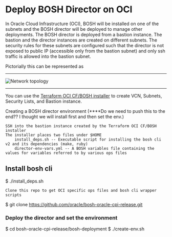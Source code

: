 # Deploy BOSH Director on OCI

In Oracle Cloud Infrastructure (OCI), BOSH will be installed on one of the subnets and the BOSH director will be deployed to manage other deployments. The BOSH director is deployed from a bastion instance. The bastion and the director instances are created on different subnets. The security rules for these subnets are configured such that the director is not exposed to public IP (accessible only from the bastion subnet) and only ssh traffic is allowed into the bastion subnet.

Pictorially this can be represented as

---

![Network topology](bastion_director_topology.png)

---

You can use the [Terraform OCI CF/BOSH installer](https://github.com/oracle/terraform-oci-cf-install) to create VCN, Subnets, Security Lists, and Bastion instance.

Creating a BOSH director environment (****Do we need to push this to the end?? I thought we will install first and then set the env.)

    SSH into the bastion instance created by the Terraform OCI CF/BOSH installer
    The installer places two files under $HOME
        install_deps.sh -- Executable script for installing the bosh cli v2 and its dependencies (make, ruby)
        director-env-vars.yml -- A BOSH variables file containing the values for variables referred to by various ops files

## Install bosh cli

  $ ./install_deps.sh

    Clone this repo to get OCI specific ops files and bosh cli wrapper scripts

  $ git clone https://github.com/oracle/bosh-oracle-cpi-release.git

### Deploy the director and set the environment

   $ cd bosh-oracle-cpi-release/bosh-deployment
   $ ./create-env.sh 
